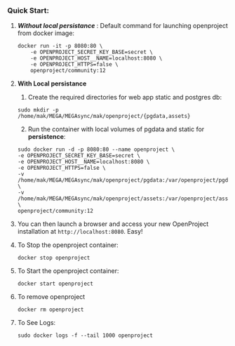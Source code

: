 
### Quick Start:

   
1. ***Without local persistance*** : Default command for launching openproject from docker image:  
    ```
	docker run -it -p 8080:80 \  
		-e OPENPROJECT_SECRET_KEY_BASE=secret \  
		-e OPENPROJECT_HOST__NAME=localhost:8080 \  
		-e OPENPROJECT_HTTPS=false \  
		openproject/community:12
	```
2. **With Local persistance**

	1. Create the required directories for web app static and postgres db:  
	```
	sudo mkdir -p /home/mak/MEGA/MEGAsync/mak/openproject/{pgdata,assets}
	```
	2. Run the container with local volumes of pgdata and static for **persistence**:  
	```
	sudo docker run -d -p 8080:80 --name openproject \ 
	-e OPENPROJECT_SECRET_KEY_BASE=secret \  
	-e OPENPROJECT_HOST__NAME=localhost:8080 \  
	-e OPENPROJECT_HTTPS=false \ 
	-v /home/mak/MEGA/MEGAsync/mak/openproject/pgdata:/var/openproject/pgdata \  
	-v /home/mak/MEGA/MEGAsync/mak/openproject/assets:/var/openproject/assets \  
	openproject/community:12
	
	```  
3. You can then launch a browser and access your new OpenProject installation at `http://localhost:8080`. Easy!
4. To Stop the openproject container:  
	```
	docker stop openproject  
	```
5. To Start the openproject container:  
	```
	docker start openproject  
	```
6. To remove openproject
	```
	docker rm openproject  
	```
7. To See Logs:  
	```
	sudo docker logs -f --tail 1000 openproject  
	```